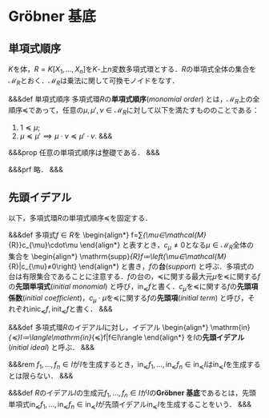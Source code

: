 <!-- #import "../style/mathlog_style.typ": * -->

# Gröbner 基底

## 単項式順序

$K$を体，$R=K\left[X_{1},…,X_{n}\right]$を$K$-上$n$変数多項式環とする．$R$の単項式全体の集合を$\mathcal{M}_{R}$とおく．$\mathcal{M}_{R}$は乗法に関して可換モノイドをなす．

&&&def 単項式順序
多項式環$R$の**単項式順序**(*monomial order*) とは，$\mathcal{M}_{R}$上の全順序$≼$であって，任意の$\mu,\mu',\nu∈\mathcal{M}_{R}$に対して以下を満たすもののことである：
1. $1≼\mu$;
2. $\mu≼\mu'⟹\mu\cdot\nu≼\mu'\cdot\nu$.
&&&

&&&prop
任意の単項式順序は整礎である．
&&&

&&&prf
略．
&&&

## 先頭イデアル

以下，多項式環$R$の単項式順序$≼$を固定する．

&&&def
多項式$f∈R$を
\begin{align*}
f=∑_{\mu∈\mathcal{M}_{R}}c_{\mu}\cdot\mu
\end{align*}
と表すとき，$c_{\mu}≠0$となる$\mu∈\mathcal{M}_{R}$全体の集合を
\begin{align*}
\mathrm{supp}_{R}f≔\left\{\mu∈\mathcal{M}_{R}|c_{\mu}≠0\right\}
\end{align*}
と書き，$f$の**台**(*support*) と呼ぶ．多項式の台は有限集合であることに注意する．$f$の台の，$≼$に関する最大元$\mu$を$≼$に関する$f$の**先頭単項式**(*initial monomial*) と呼び，$\mathrm{in}_{≼}f$と書く．$c_{\mu}$を$≼$に関する$f$の**先頭項係数**(*initial coefficient*)，$c_{\mu}\cdot\mu$を$≼$に関する$f$の**先頭項**(*initial term*) と呼び，それぞれ$\mathrm{inic}_{≼}f,\mathrm{init}_{≼}f$と書く．
&&&

&&&def
多項式環$R$のイデアル$I$に対し，イデアル
\begin{align*}
\mathrm{in}_{≼}I≔\langle\mathrm{in}_{≼}f|f∈I\rangle
\end{align*}
を$I$の**先頭イデアル**(*initial ideal*) と呼ぶ．
&&&

&&&rem
$f_{1},…,f_{n}∈I$が$I$を生成するとき，$\mathrm{in}_{≼}f_{1},…,\mathrm{in}_{≼}f_{n}∈\mathrm{in}_{≼}I$は$\mathrm{in}_{≼}I$を生成するとは限らない．
&&&

&&&def
$R$のイデアル$I$の生成元$f_{1},…,f_{n}∈I$が$I$の**Gröbner 基底**であるとは，先頭単項式$\mathrm{in}_{≼}f_{1},…,\mathrm{in}_{≼}f_{n}∈\mathrm{in}_{≼}I$が先頭イデアル$\mathrm{in}_{≼}I$を生成することをいう．
&&&
